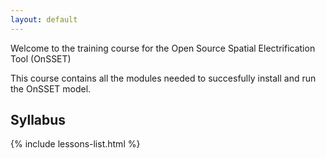 ```yaml
---
layout: default
---
```

Welcome to the training course for the Open Source Spatial Electrification Tool (OnSSET)

This course contains all the modules needed to succesfully install and run the OnSSET model.

## Syllabus

{% include lessons-list.html %}
